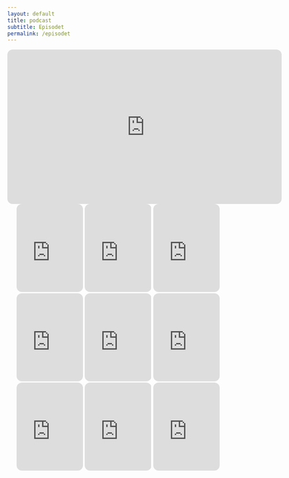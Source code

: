 ```yaml
---
layout: default
title: podcast
subtitle: Episodet
permalink: /episodet
---
```

<center>
<iframe style="border-radius:12px" src="https://open.spotify.com/embed/episode/4PzYyJS380IfPYPcPm901m/video?utm_source=generator" width="624" height="351" frameBorder="0" allowfullscreen="" allow="autoplay; clipboard-write; encrypted-media; fullscreen; picture-in-picture" loading="lazy"></iframe>

<iframe style="border-radius:12px" src="https://open.spotify.com/embed/episode/35jCHBXtNMlT9j4lxldNMk/video?utm_source=generator" width="30%" height="200"  frameBorder="0" allowfullscreen="" allow="autoplay; clipboard-write; encrypted-media; fullscreen; picture-in-picture" loading="lazy"></iframe>

<iframe style="border-radius:12px" src="https://open.spotify.com/embed/episode/7rFSUlACDpeZyUbasFeGbZ/video?utm_source=generator" width="30%" height="200"  frameBorder="0" allowfullscreen="" allow="autoplay; clipboard-write; encrypted-media; fullscreen; picture-in-picture" loading="lazy"></iframe>

<iframe style="border-radius:12px" src="https://open.spotify.com/embed/episode/0fLEMr6PDA83maIkZezqot/video?utm_source=generator&theme=0" width="30%" height="200" frameBorder="0" allowfullscreen="" allow="autoplay; clipboard-write; encrypted-media; fullscreen; picture-in-picture" loading="lazy"></iframe>

<iframe style="border-radius:12px" src="https://open.spotify.com/embed/episode/6p5UN1CDsI3sABp6zFQZwI/video?utm_source=generator" width="30%" height="200"  frameBorder="0" allowfullscreen="" allow="autoplay; clipboard-write; encrypted-media; fullscreen; picture-in-picture" loading="lazy"></iframe>

 <iframe style="border-radius:12px" src="https://open.spotify.com/embed/episode/5T2h0Mz7rkMCCG5tHM1StK/video?utm_source=generator&theme=0" width="30%" height="200" frameBorder="0" allowfullscreen="" allow="autoplay; clipboard-write; encrypted-media; fullscreen; picture-in-picture" loading="lazy"></iframe>
 
 <iframe style="border-radius:12px" src="https://open.spotify.com/embed/episode/5VdNFXwIC7sL7hGNz4TFPn/video?utm_source=generator" width="30%" height="200" frameBorder="0" allowfullscreen="" allow="autoplay; clipboard-write; encrypted-media; fullscreen; picture-in-picture" loading="lazy"></iframe>

<iframe style="border-radius:12px" src="https://open.spotify.com/embed/episode/4fYy3g4WidbnEYJpLd7tDw/video?utm_source=generator" width="30%" height="200" frameBorder="0" allowfullscreen="" allow="autoplay; clipboard-write; encrypted-media; fullscreen; picture-in-picture" loading="lazy"></iframe>

<iframe style="border-radius:12px" src="https://open.spotify.com/embed/episode/2ZpgFlMI9YERgvLI7ZQmSw/video?utm_source=generator" width="30%" height="200" frameBorder="0" allowfullscreen="" allow="autoplay; clipboard-write; encrypted-media; fullscreen; picture-in-picture" loading="lazy"></iframe>

<iframe style="border-radius:12px" src="https://open.spotify.com/embed/episode/3zAaJANgFAoJHrMoM7Njfy/video?utm_source=generator" width="30%" height="200" frameBorder="0" allowfullscreen="" allow="autoplay; clipboard-write; encrypted-media; fullscreen; picture-in-picture" loading="lazy"></iframe>




</center>
